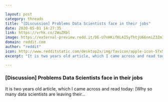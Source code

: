 ```yaml
---

layout: post
category: threads
title: "[Discussion] Problems Data Scientists face in their jobs"
date: 2020-05-01 14:27:35
link: https://vrhk.co/2WuZRbl
image: https://external-preview.redd.it/DE-U7nHKifKLAI5yThtjU66nmiZ3ZmIQGpRFl7JJjOU.jpg?width=560&height=240&auto=webp&crop=560:240,smart&s=3b4130a851414da115bd3a0c1ed9b6eb8f6c4189
domain: reddit.com
author: "reddit"
icon: http://www.redditstatic.com/desktop2x/img/favicon/apple-icon-57x57.png
excerpt: "It is two years old article, which I came across and read today: [Why so many data scientists are leaving their..."

---
```


### [Discussion] Problems Data Scientists face in their jobs

It is two years old article, which I came across and read today: [Why so many data scientists are leaving their...